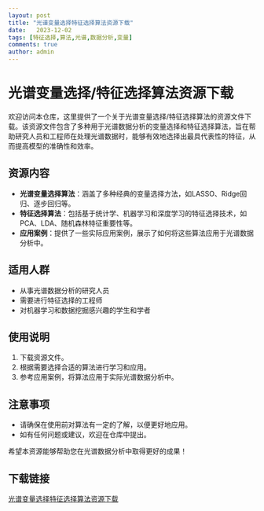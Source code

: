 ```yaml
---
layout: post
title: "光谱变量选择特征选择算法资源下载"
date:   2023-12-02
tags: [特征选择,算法,光谱,数据分析,变量]
comments: true
author: admin
---
```

# 光谱变量选择/特征选择算法资源下载

欢迎访问本仓库，这里提供了一个关于光谱变量选择/特征选择算法的资源文件下载。该资源文件包含了多种用于光谱数据分析的变量选择和特征选择算法，旨在帮助研究人员和工程师在处理光谱数据时，能够有效地选择出最具代表性的特征，从而提高模型的准确性和效率。

## 资源内容

- **光谱变量选择算法**：涵盖了多种经典的变量选择方法，如LASSO、Ridge回归、逐步回归等。
- **特征选择算法**：包括基于统计学、机器学习和深度学习的特征选择技术，如PCA、LDA、随机森林特征重要性等。
- **应用案例**：提供了一些实际应用案例，展示了如何将这些算法应用于光谱数据分析中。

## 适用人群

- 从事光谱数据分析的研究人员
- 需要进行特征选择的工程师
- 对机器学习和数据挖掘感兴趣的学生和学者

## 使用说明

1. 下载资源文件。
2. 根据需要选择合适的算法进行学习和应用。
3. 参考应用案例，将算法应用于实际光谱数据分析中。

## 注意事项

- 请确保在使用前对算法有一定的了解，以便更好地应用。
- 如有任何问题或建议，欢迎在仓库中提出。

希望本资源能够帮助您在光谱数据分析中取得更好的成果！

## 下载链接

[光谱变量选择特征选择算法资源下载](https://pan.quark.cn/s/fbe8888c461a)